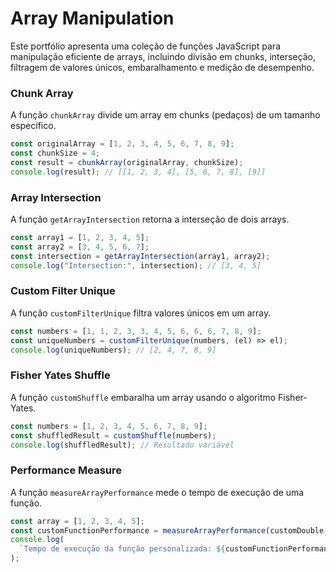# Array Manipulation

Este portfólio apresenta uma coleção de funções JavaScript para manipulação eficiente de arrays, incluindo divisão em chunks, interseção, filtragem de valores únicos, embaralhamento e medição de desempenho.

### Chunk Array

A função `chunkArray` divide um array em chunks (pedaços) de um tamanho específico.

```javascript
const originalArray = [1, 2, 3, 4, 5, 6, 7, 8, 9];
const chunkSize = 4;
const result = chunkArray(originalArray, chunkSize);
console.log(result); // [[1, 2, 3, 4], [5, 6, 7, 8], [9]]
```

### Array Intersection

A função `getArrayIntersection` retorna a interseção de dois arrays.

```javascript
const array1 = [1, 2, 3, 4, 5];
const array2 = [3, 4, 5, 6, 7];
const intersection = getArrayIntersection(array1, array2);
console.log("Intersection:", intersection); // [3, 4, 5]
```

### Custom Filter Unique

A função `customFilterUnique` filtra valores únicos em um array.

```javascript
const numbers = [1, 1, 2, 3, 3, 4, 5, 6, 6, 6, 7, 8, 9];
const uniqueNumbers = customFilterUnique(numbers, (el) => el);
console.log(uniqueNumbers); // [2, 4, 7, 8, 9]
```

### Fisher Yates Shuffle

A função `customShuffle` embaralha um array usando o algoritmo Fisher-Yates.

```javascript
const numbers = [1, 2, 3, 4, 5, 6, 7, 8, 9];
const shuffledResult = customShuffle(numbers);
console.log(shuffledResult); // Resultado variável
```

### Performance Measure

A função `measureArrayPerformance` mede o tempo de execução de uma função.

```javascript
const array = [1, 2, 3, 4, 5];
const customFunctionPerformance = measureArrayPerformance(customDouble, array);
console.log(
  `Tempo de execução da função personalizada: ${customFunctionPerformance}ms`
);
```
